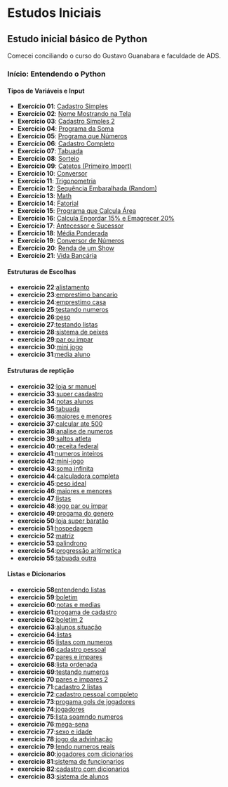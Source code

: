# Estudos Iniciais

## Estudo inicial básico de Python

Comecei conciliando o curso do Gustavo Guanabara e faculdade de ADS.

### Início: Entendendo o Python

#### Tipos de Variáveis e Input

- **Exercício 01**: [Cadastro Simples](https://github.com/Lucasvinipy/come-o-dos-estudos/blob/main/download/script%20python/01.py)
- **Exercício 02**: [Nome Mostrando na Tela](https://github.com/Lucasvinipy/come-o-dos-estudos/blob/main/download/script%20python/02.py)
- **Exercício 03**: [Cadastro Simples 2](https://github.com/Lucasvinipy/come-o-dos-estudos/blob/main/download/script%20python/03.py)
- **Exercício 04**: [Programa da Soma](https://github.com/Lucasvinipy/come-o-dos-estudos/blob/main/download/script%20python/04.py)
- **Exercício 05**: [Programa que Números](https://github.com/Lucasvinipy/come-o-dos-estudos/blob/main/download/script%20python/05.py)
- **Exercício 06**: [Cadastro Completo](https://github.com/Lucasvinipy/come-o-dos-estudos/blob/main/download/script%20python/06.py)
- **Exercício 07**: [Tabuada](https://github.com/Lucasvinipy/come-o-dos-estudos/blob/main/download/script%20python/07.py)
- **Exercício 08**: [Sorteio](https://github.com/Lucasvinipy/come-o-dos-estudos/blob/main/download/script%20python/08.py)
- **Exercício 09**: [Catetos (Primeiro Import)](https://github.com/Lucasvinipy/come-o-dos-estudos/blob/main/download/script%20python/09.py)
- **Exercício 10**: [Conversor](https://github.com/Lucasvinipy/come-o-dos-estudos/blob/main/download/script%20python/10.py)
- **Exercício 11**: [Trigonometria](https://github.com/Lucasvinipy/come-o-dos-estudos/blob/main/download/script%20python/11.py)
- **Exercício 12**: [Sequência Embaralhada (Random)](https://github.com/Lucasvinipy/come-o-dos-estudos/blob/main/download/script%20python/12.py)
- **Exercício 13**: [Math](https://github.com/Lucasvinipy/come-o-dos-estudos/blob/main/download/script%20python/13.py)
- **Exercício 14**: [Fatorial](https://github.com/Lucasvinipy/come-o-dos-estudos/blob/main/download/script%20python/14.py)
- **Exercício 15**: [Programa que Calcula Área](https://github.com/Lucasvinipy/come-o-dos-estudos/blob/main/download/script%20python/15.py)
- **Exercício 16**: [Calcula Engordar 15% e Emagrecer 20%](https://github.com/Lucasvinipy/come-o-dos-estudos/blob/main/download/script%20python/16.py)
- **Exercício 17**: [Antecessor e Sucessor](https://github.com/Lucasvinipy/come-o-dos-estudos/blob/main/download/script%20python/17.py)
- **Exercício 18**: [Média Ponderada](https://github.com/Lucasvinipy/come-o-dos-estudos/blob/main/download/script%20python/18.py)
- **Exercício 19**: [Conversor de Números](https://github.com/Lucasvinipy/come-o-dos-estudos/blob/main/download/script%20python/19.py)
- **Exercício 20**: [Renda de um Show](https://github.com/Lucasvinipy/come-o-dos-estudos/blob/main/download/script%20python/20.py)
- **Exercício 21**: [Vida Bancária](https://github.com/Lucasvinipy/come-o-dos-estudos/blob/main/download/script%20python/21.py)

#### Estruturas de Escolhas

- **exercicio 22**:[alistamento](https://github.com/Lucasvinipy/come-o-dos-estudos/blob/main/download/script%20python/22.py)
- **exercicio 23**:[emprestimo bancario](https://github.com/Lucasvinipy/come-o-dos-estudos/blob/main/download/script%20python/23.py)
- **exercicio 24**:[emprestimo casa](https://github.com/Lucasvinipy/come-o-dos-estudos/blob/main/download/script%20python/24.py)
- **exercicio 25**:[testando numeros](https://github.com/Lucasvinipy/come-o-dos-estudos/blob/main/download/script%20python/25.py)
- **exercicio 26**:[peso](https://github.com/Lucasvinipy/come-o-dos-estudos/blob/main/download/script%20python/26.py)
- **exercicio 27**:[testando listas](https://github.com/Lucasvinipy/come-o-dos-estudos/blob/main/download/script%20python/27.py)
- **exercicio 28**:[sistema de peixes](https://github.com/Lucasvinipy/come-o-dos-estudos/blob/main/download/script%20python/28.py)
- **exercicio 29**:[par ou impar](https://github.com/Lucasvinipy/come-o-dos-estudos/blob/main/download/script%20python/29.py)
- **exercicio 30**:[mini jogo](https://github.com/Lucasvinipy/come-o-dos-estudos/blob/main/download/script%20python/30.py)
- **exercicio 31**:[media aluno](https://github.com/Lucasvinipy/come-o-dos-estudos/blob/main/download/script%20python/31.py)

#### Estruturas de reptição

- **exercicio 32**:[loja sr manuel](https://github.com/Lucasvinipy/come-o-dos-estudos/blob/main/download/script%20python/32.py)
- **exercicio 33**:[super casdastro](https://github.com/Lucasvinipy/come-o-dos-estudos/blob/main/download/script%20python/33.py)
- **exercicio 34**:[notas alunos](https://github.com/Lucasvinipy/come-o-dos-estudos/blob/main/download/script%20python/34.py)
- **exercicio 35**:[tabuada](https://github.com/Lucasvinipy/come-o-dos-estudos/blob/main/download/script%20python/35.py)
- **exercicio 36**:[maiores e menores](https://github.com/Lucasvinipy/come-o-dos-estudos/blob/main/download/script%20python/36.py)
- **exercicio 37**:[calcular ate 500](https://github.com/Lucasvinipy/come-o-dos-estudos/blob/main/download/script%20python/37.py)
- **exercicio 38**:[analise de numeros](https://github.com/Lucasvinipy/come-o-dos-estudos/blob/main/download/script%20python/38.py)
- **exercicio 39**:[saltos atleta](https://github.com/Lucasvinipy/come-o-dos-estudos/blob/main/download/script%20python/39.py)
- **exercicio 40**:[receita federal](https://github.com/Lucasvinipy/come-o-dos-estudos/blob/main/download/script%20python/40.py)
- **exercicio 41**:[numeros inteiros](https://github.com/Lucasvinipy/come-o-dos-estudos/blob/main/download/script%20python/41.py)
- **exercicio 42**:[mini-jogo](https://github.com/Lucasvinipy/come-o-dos-estudos/blob/main/download/script%20python/42.PY)
- **exercicio 43**:[soma infinita](https://github.com/Lucasvinipy/come-o-dos-estudos/blob/main/download/script%20python/43.PY)
- **exercicio 44**:[calculadora completa](https://github.com/Lucasvinipy/come-o-dos-estudos/blob/main/download/script%20python/44.py)
- **exercicio 45**:[peso ideal](https://github.com/Lucasvinipy/come-o-dos-estudos/blob/main/download/script%20python/45.py)
- **exercicio 46**:[maiores e menores](https://github.com/Lucasvinipy/come-o-dos-estudos/blob/main/download/script%20python/46.py)
- **exercicio 47**:[listas](https://github.com/Lucasvinipy/come-o-dos-estudos/blob/main/download/script%20python/47.py)
- **exercicio 48**:[jogo par ou impar](https://github.com/Lucasvinipy/come-o-dos-estudos/blob/main/download/script%20python/48.py)
- **exercicio 49**:[progama do genero](https://github.com/Lucasvinipy/come-o-dos-estudos/blob/main/download/script%20python/49.py)
- **exercicio 50**:[loja super baratão](https://github.com/Lucasvinipy/come-o-dos-estudos/blob/main/download/script%20python/50.py)
- **exercicio 51**:[hospedagem](https://github.com/Lucasvinipy/come-o-dos-estudos/blob/main/download/script%20python/51.py)
- **exercicio 52**:[matriz](https://github.com/Lucasvinipy/come-o-dos-estudos/blob/main/download/script%20python/52.py)
- **exercicio 53**:[palindrono](https://github.com/Lucasvinipy/come-o-dos-estudos/blob/main/download/script%20python/53.py)
- **exercicio 54**:[progressão aritimetica](https://github.com/Lucasvinipy/come-o-dos-estudos/blob/main/download/script%20python/54.py)
- **exercicio 55**:[tabuada outra](https://github.com/Lucasvinipy/come-o-dos-estudos/blob/main/download/script%20python/56.py)

#### Listas e  Dicionarios 
- **exercicio 58**[entendendo listas](https://github.com/Lucasvinipy/come-o-dos-estudos/blob/main/download/script%20python/58.py)
- **exercicio 59**:[boletim](https://github.com/Lucasvinipy/come-o-dos-estudos/blob/main/download/script%20python/59.PY)
- **exercicio 60**:[notas e medias](https://github.com/Lucasvinipy/come-o-dos-estudos/blob/main/download/script%20python/60.py)
- **exercicio 61**:[progama de cadastro](https://github.com/Lucasvinipy/come-o-dos-estudos/blob/main/download/script%20python/61.py)
- **exercicio 62**:[boletim 2](https://github.com/Lucasvinipy/come-o-dos-estudos/blob/main/download/script%20python/62.py)
- **exercicio 63**:[alunos situação](https://github.com/Lucasvinipy/come-o-dos-estudos/blob/main/download/script%20python/63.PY)
- **exercicio 64**:[listas](https://github.com/Lucasvinipy/come-o-dos-estudos/blob/main/download/script%20python/64.py)
- **exercicio 65**:[listas com numeros](https://github.com/Lucasvinipy/come-o-dos-estudos/blob/main/download/script%20python/65.py)
- **exercicio 66**:[cadastro pessoal](https://github.com/Lucasvinipy/come-o-dos-estudos/blob/main/download/script%20python/66.py)
- **exercicio 67**:[pares e impares](https://github.com/Lucasvinipy/come-o-dos-estudos/blob/main/download/script%20python/67.py)
- **exercicio 68**:[lista ordenada](https://github.com/Lucasvinipy/come-o-dos-estudos/blob/main/download/script%20python/68.py)
- **exercicio 69**:[testando numeros](https://github.com/Lucasvinipy/come-o-dos-estudos/blob/main/download/script%20python/69.py)
- **exercicio 70**:[pares e impares 2](https://github.com/Lucasvinipy/come-o-dos-estudos/blob/main/download/script%20python/70.py)
- **exercicio 71**:[cadastro 2 listas](https://github.com/Lucasvinipy/come-o-dos-estudos/blob/main/download/script%20python/71.py)
- **exercicio 72**:[cadastro pessoal comppleto](https://github.com/Lucasvinipy/come-o-dos-estudos/blob/main/download/script%20python/72.py)
- **exercicio 73**:[progama gols de jogadores](https://github.com/Lucasvinipy/come-o-dos-estudos/blob/main/download/script%20python/73.py)
- **exercicio 74**:[jogadores](https://github.com/Lucasvinipy/come-o-dos-estudos/blob/main/download/script%20python/74.py)
- **exercicio 75**:[lista soamndo numeros](https://github.com/Lucasvinipy/come-o-dos-estudos/blob/main/download/script%20python/75.py)
- **exercicio 76**:[mega-sena](https://github.com/Lucasvinipy/come-o-dos-estudos/blob/main/download/script%20python/76.PY)
- **exercicio 77**:[sexo e idade](https://github.com/Lucasvinipy/come-o-dos-estudos/blob/main/download/script%20python/77.py)
- **exercicio 78**:[jogo da advinhação](https://github.com/Lucasvinipy/come-o-dos-estudos/blob/main/download/script%20python/78.py)
- **exercicio 79**:[lendo numeros reais](https://github.com/Lucasvinipy/come-o-dos-estudos/blob/main/download/script%20python/79.py)
- **exercicio 80**:[jogadores com dicionarios](https://github.com/Lucasvinipy/come-o-dos-estudos/blob/main/download/script%20python/80.py)
- **exercicio 81**:[sistema de funcionarios](https://github.com/Lucasvinipy/come-o-dos-estudos/blob/main/download/script%20python/81.py)
- **exercicio 82**:[cadastro com dicionarios](https://github.com/Lucasvinipy/come-o-dos-estudos/blob/main/download/script%20python/82.py)
- **exercicio 83**:[sistema de alunos](https://github.com/Lucasvinipy/come-o-dos-estudos/blob/main/download/script%20python/83.py)

